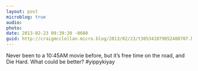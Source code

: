 ```yaml
---
layout: post
microblog: true
audio: 
photo: 
date: 2013-02-23 09:39:20 -0600
guid: http://craigmcclellan.micro.blog/2013/02/23/t305341079052488707.html
---
```

Never been to a 10:45AM movie before, but it’s free time on the road, and Die Hard. What could be better? #yippykiyay
